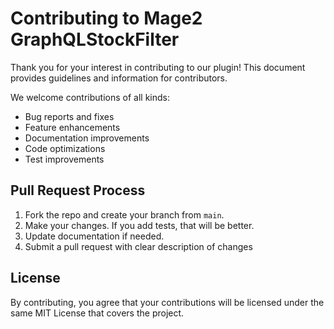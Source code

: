 # Contributing to Mage2 GraphQLStockFilter
Thank you for your interest in contributing to our plugin! This document provides guidelines and information for contributors.

We welcome contributions of all kinds:
- Bug reports and fixes
- Feature enhancements
- Documentation improvements
- Code optimizations
- Test improvements


## Pull Request Process

1. Fork the repo and create your branch from `main`.
2. Make your changes. If you add tests, that will be better.
3. Update documentation if needed.
4. Submit a pull request with clear description of changes

## License
By contributing, you agree that your contributions will be licensed under the same MIT License that covers the project.